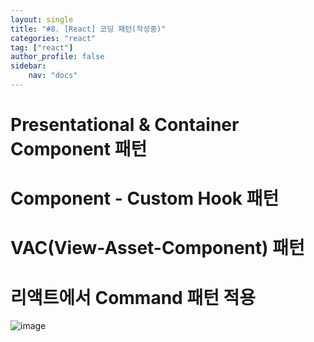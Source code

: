 ```yaml
---
layout: single
title: "#8. [React] 코딩 패턴(작성중)"
categories: "react"
tag: ["react"]
author_profile: false
sidebar: 
    nav: "docs"
---
```


# Presentational & Container Component 패턴

# Component - Custom Hook 패턴

# VAC(View-Asset-Component) 패턴

# 리액트에서 Command 패턴 적용

![image](https://github.com/tango1202/tango1202.github.io/assets/133472501/56f3c162-4c4a-433e-ae8c-c33f2551a489)






